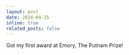 ```yaml
---
layout: post
date: 2024-04-25
inline: true
related_posts: false
---
```


Got my first award at Emory, The Putnam Prize!
